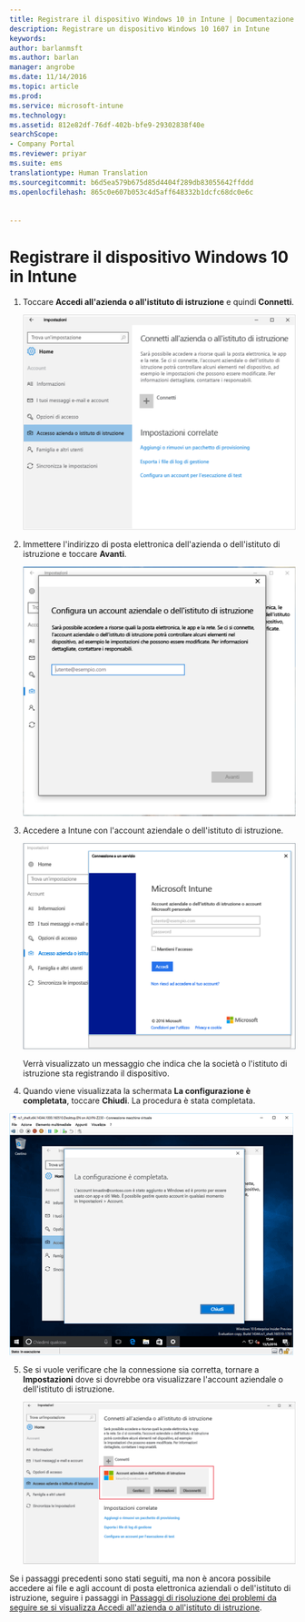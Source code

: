 ```yaml
---
title: Registrare il dispositivo Windows 10 in Intune | Documentazione Microsoft
description: Registrare un dispositivo Windows 10 1607 in Intune
keywords: 
author: barlanmsft
ms.author: barlan
manager: angrobe
ms.date: 11/14/2016
ms.topic: article
ms.prod: 
ms.service: microsoft-intune
ms.technology: 
ms.assetid: 812e82df-76df-402b-bfe9-29302838f40e
searchScope:
- Company Portal
ms.reviewer: priyar
ms.suite: ems
translationtype: Human Translation
ms.sourcegitcommit: b6d5ea579b675d85d4404f289db83055642ffddd
ms.openlocfilehash: 865c0e607b053c4d5aff648332b1dcfc68dc0e6c


---
```


# <a name="enroll-your-windows-10-device-in-intune"></a>Registrare il dispositivo Windows 10 in Intune

1.  Toccare **Accedi all'azienda o all'istituto di istruzione** e quindi **Connetti**.

    ![Toccare l'account Accedi all'azienda o all'istituto di istruzione](./media/w10-enroll-rs1-connect-to-work-or-school.png)

2.  Immettere l'indirizzo di posta elettronica dell'azienda o dell'istituto di istruzione e toccare **Avanti**.

    ![Immissione dell'account aziendale o dell'istituto di istruzione](./media/w10-enroll-rs1-set-up-work-or-school-account.png)

3. Accedere a Intune con l'account aziendale o dell'istituto di istruzione.

    ![Aggiungi un account aziendale o dell'istituto di istruzione](./media/w10-enroll-rs1-enter-your-credentials.png)

    Verrà visualizzato un messaggio che indica che la società o l'istituto di istruzione sta registrando il dispositivo.

4. Quando viene visualizzata la schermata **La configurazione è completata**, toccare **Chiudi**. La procedura è stata completata.

  ![Toccare Chiudi nella schermata "La configurazione è completata".](./media/w10-enroll-rs1-youre-all-set.png)

5. Se si vuole verificare che la connessione sia corretta, tornare a **Impostazioni** dove si dovrebbe ora visualizzare l'account aziendale o dell'istituto di istruzione.

    ![Convalida della corretta configurazione della connessione](./media/w10-enroll-rs1-validate-successful-enrollment.png)

Se i passaggi precedenti sono stati seguiti, ma non è ancora possibile accedere ai file e agli account di posta elettronica aziendali o dell'istituto di istruzione, seguire i passaggi in [Passaggi di risoluzione dei problemi da seguire se si visualizza Accedi all'azienda o all'istituto di istruzione](troubleshoot-your-windows-10-device-windows.md#troubleshooting-steps-to-follow-if-you-see-access-work-or-school).



<!--HONumber=Dec16_HO2-->



